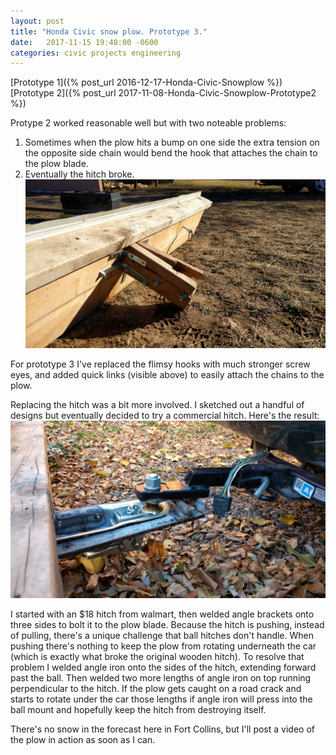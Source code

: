 ```yaml
---
layout: post
title: "Honda Civic snow plow. Prototype 3."
date:   2017-11-15 19:48:00 -0600
categories: civic projects engineering
---
```


[Prototype 1]({% post_url 2016-12-17-Honda-Civic-Snowplow %}) 
[Prototype 2]({% post_url 2017-11-08-Honda-Civic-Snowplow-Prototype2 %}) 

Protype 2 worked reasonable well but with two noteable problems:
1. Sometimes when the plow hits a bump on one side the extra tension on the opposite side chain would bend the hook that attaches
the chain to the plow blade.
2. Eventually the hitch broke.
[![Broken hitch](/assets/images/snowplow05.jpg)](/assets/images/snowplow05.jpg)

For prototype 3 I've replaced the flimsy hooks with much stronger screw eyes, and added quick links (visible above) to easily attach
the chains to the plow.

Replacing the hitch was a bit more involved. I sketched out a handful of designs but eventually decided to try a commercial hitch. Here's
the result:
[![New hitch](/assets/images/snowplow06.jpg)](/assets/images/snowplow06.jpg)

I started with an $18 hitch from walmart, then welded angle brackets onto three sides to bolt it to the plow blade. Because the hitch is pushing, 
instead of pulling, there's a unique challenge that ball hitches don't handle. When pushing there's nothing to keep the plow from rotating underneath
the car (which is exactly what broke the original wooden hitch). To resolve that problem I welded angle iron onto the sides of the hitch, extending forward
past the ball. Then welded two more lengths of angle iron on top running perpendicular to the hitch. If the plow gets caught on a road crack and starts to 
rotate under the car those lengths if angle iron will press into the ball mount and hopefully keep the hitch from destroying itself.

There's no snow in the forecast here in Fort Collins, but I'll post a video of the plow in action as soon as I can.